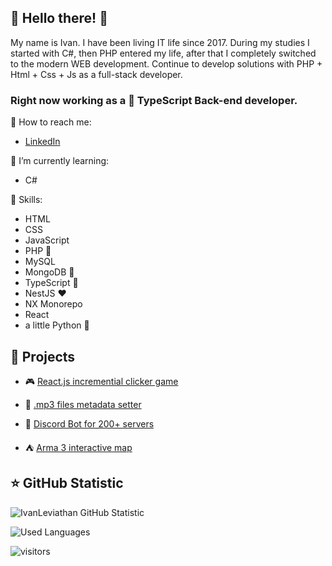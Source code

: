 ## :metal: Hello there! :metal:

My name is Ivan. I have been living IT life since 2017. During my studies I started with C#, then PHP entered my life, after that I completely switched to the modern WEB development. Continue to develop solutions with PHP + Html + Css + Js as a full-stack developer.
### Right now working as a :blue_heart: **TypeScript** Back-end developer.

:email: How to reach me:
- [LinkedIn](https://www.linkedin.com/in/ivanleviathan/)

:orange_book: I’m currently learning:
- C#

:hammer: Skills:
- HTML
- CSS
- JavaScript
- PHP :elephant:
- MySQL
- MongoDB :green_heart:
- TypeScript :blue_heart:
- NestJS :heart:
- NX Monorepo
- React
- a little Python :snake:



## :floppy_disk: Projects
- :video_game: [React.js incremential clicker game](https://github.com/IvanLeviathan/react-clicker-game)

- :musical_note: [.mp3 files metadata setter](https://github.com/IvanLeviathan/mp3setmetadata)

- :ghost: [Discord Bot for 200+ servers](https://github.com/IvanLeviathan/dsbot)

- :tent: [Arma 3 interactive map](https://github.com/IvanLeviathan/armamap)


## :star: GitHub Statistic
![IvanLeviathan GitHub Statistic](https://github-readme-stats.vercel.app/api?username=IvanLeviathan&count_private=true&hide=contribs&show_icons=true&theme=vision-friendly-dark)

![Used Languages](https://github-readme-stats.vercel.app/api/top-langs/?username=IvanLeviathan&count_private=true&hide=tsql&langs_count=5&theme=vision-friendly-dark&layout=compact)

![visitors](https://visitor-badge.glitch.me/badge?page_id=IvanLeviathan)


